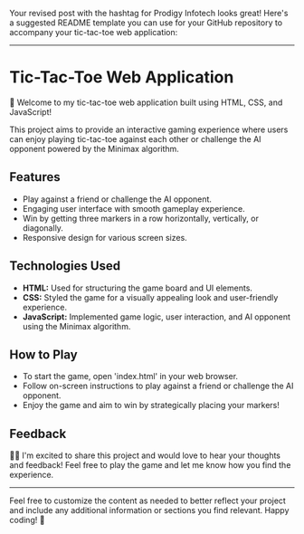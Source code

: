 Your revised post with the hashtag for Prodigy Infotech looks great! Here's a suggested README template you can use for your GitHub repository to accompany your tic-tac-toe web application:

---

# Tic-Tac-Toe Web Application

🚀 Welcome to my tic-tac-toe web application built using HTML, CSS, and JavaScript!

This project aims to provide an interactive gaming experience where users can enjoy playing tic-tac-toe against each other or challenge the AI opponent powered by the Minimax algorithm.

## Features

- Play against a friend or challenge the AI opponent.
- Engaging user interface with smooth gameplay experience.
- Win by getting three markers in a row horizontally, vertically, or diagonally.
- Responsive design for various screen sizes.

## Technologies Used

- **HTML:** Used for structuring the game board and UI elements.
- **CSS:** Styled the game for a visually appealing look and user-friendly experience.
- **JavaScript:** Implemented game logic, user interaction, and AI opponent using the Minimax algorithm.

## How to Play

- To start the game, open 'index.html' in your web browser.
- Follow on-screen instructions to play against a friend or challenge the AI opponent.
- Enjoy the game and aim to win by strategically placing your markers!

## Feedback

👨‍💻 I'm excited to share this project and would love to hear your thoughts and feedback! Feel free to play the game and let me know how you find the experience.

---

Feel free to customize the content as needed to better reflect your project and include any additional information or sections you find relevant. Happy coding! 🎉  
